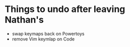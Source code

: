 # Things to undo after leaving Nathan's

- swap keymaps back on Powertoys
- remove Vim keymlap on Code